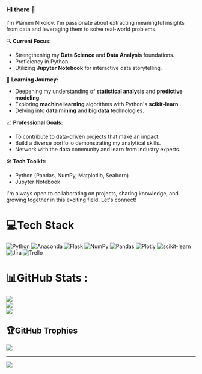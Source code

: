 ### Hi there 👋

I'm Plamen Nikolov. I'm passionate about extracting meaningful insights from data and leveraging them to solve real-world problems.

🔍 **Current Focus:**
- Strengthening my **Data Science** and **Data Analysis** foundations.
- Proficiency in Python 
- Utilizing **Jupyter Notebook** for interactive data storytelling.

🌱 **Learning Journey:**
- Deepening my understanding of **statistical analysis** and **predictive modeling**.
- Exploring **machine learning** algorithms with Python's **scikit-learn**.
- Delving into **data mining** and **big data** technologies.

📈 **Professional Goals:**
- To contribute to data-driven projects that make an impact.
- Build a diverse portfolio demonstrating my analytical skills.
- Network with the data community and learn from industry experts.

🛠 **Tech Toolkit:**
- Python (Pandas, NumPy, Matplotlib, Seaborn)
- Jupyter Notebook

I'm always open to collaborating on projects, sharing knowledge, and growing together in this exciting field. Let's connect!


# 💻Tech Stack
![Python](https://img.shields.io/badge/python-3670A0?style=plastic&logo=python&logoColor=ffdd54) ![Anaconda](https://img.shields.io/badge/Anaconda-%2344A833.svg?style=plastic&logo=anaconda&logoColor=white) ![Flask](https://img.shields.io/badge/flask-%23000.svg?style=plastic&logo=flask&logoColor=white) ![NumPy](https://img.shields.io/badge/numpy-%23013243.svg?style=plastic&logo=numpy&logoColor=white) ![Pandas](https://img.shields.io/badge/pandas-%23150458.svg?style=plastic&logo=pandas&logoColor=white) ![Plotly](https://img.shields.io/badge/Plotly-%233F4F75.svg?style=plastic&logo=plotly&logoColor=white) ![scikit-learn](https://img.shields.io/badge/scikit--learn-%23F7931E.svg?style=plastic&logo=scikit-learn&logoColor=white) ![Jira](https://img.shields.io/badge/jira-%230A0FFF.svg?style=plastic&logo=jira&logoColor=white) ![Trello](https://img.shields.io/badge/Trello-%23026AA7.svg?style=plastic&logo=Trello&logoColor=white)
# 📊GitHub Stats :
![](https://github-readme-stats.vercel.app/api?username=pgnikolov&theme=vue&hide_border=false&include_all_commits=true&count_private=false)<br/>
![](https://github-readme-streak-stats.herokuapp.com/?user=pgnikolov&theme=vue&hide_border=false)<br/>
![](https://github-readme-stats.vercel.app/api/top-langs/?username=pgnikolov&theme=vue&hide_border=false&include_all_commits=true&count_private=false&layout=compact)

## 🏆GitHub Trophies
![](https://github-trophies.vercel.app/?username=pgnikolov&theme=gitdimmed&no-frame=false&no-bg=false&margin-w=4)

---
[![](https://visitcount.itsvg.in/api?id=pgnikolov&icon=2&color=3)](https://visitcount.itsvg.in)
